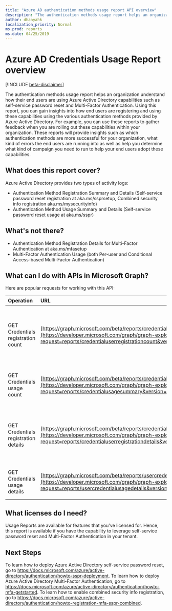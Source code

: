 ```yaml
---
title: "Azure AD authentication methods usage report API overview"
description: "The authentication methods usage report helps an organization understand how their end users are using Azure Active Directory capabilities such as self-service password reset and Multi-Factor Authentication."
author: dhanyahk
localization_priority: Normal
ms.prod: reports
ms.date: 04/25/2019
---
```


# Azure AD Credentials Usage Report overview

[!INCLUDE [beta-disclaimer](../../includes/beta-disclaimer.md)]

The authentication methods usage report helps an organization understand how their end users are using Azure Active Directory capabilities such as self-service password reset and Multi-Factor Authentication. Using this report, you can gain insights into how end users are registering and using these capabilities using the various authentication methods provided by Azure Active Directory. For example, you can use these reports to gather feedback when you are rolling out these capabilities within your organization. These reports will provide insights such as which authentication methods are more successful for your organization, what kind of errors the end users are running into as well as help you determine what kind of campaign you need to run to help your end users adopt these capabilities.

## What does this report cover?

Azure Active Directory provides two types of activity logs:

- Authentication Method Registration Summary and Details (Self-service password reset registration at aka.ms/ssprsetup, Combined security info registration aka.ms/mysecurityinfo)
- Authentication Method Usage Summary and Details (Self-service password reset usage at aka.ms/sspr)

## What's not there?

- Authentication Method Registration Details for Multi-Factor Authentication at aka.ms/mfasetup
- Multi-Factor Authentication Usage (both Per-user and Conditional Access-based Multi-Factor Authentication)

## What can I do with APIs in Microsoft Graph?

Here are popular requests for working with this API:

Operation | URL | Description
:----------|:----|:----------
GET Credentials registration count | [https://graph.microsoft.com/beta/reports/credentialuserregistrationcount](https://developer.microsoft.com/graph/graph-explorer?request=reports/credentialuserregistrationcount&version=beta)| Get the number of users registered for self-service password reset and Multi-Factor Authentication
GET Credentials usage count  | [https://graph.microsoft.com/beta/reports/credentialusagesummary](https://developer.microsoft.com/graph/graph-explorer?request=reports/credentialusagesummary&version=beta)| Get the number of users using self-service password reset
GET Credentials registration details  | [https://graph.microsoft.com/beta/reports/credentialuserregistrationdetails](https://developer.microsoft.com/graph/graph-explorer?request=reports/credentialuserregistrationdetails&version=beta)|Get the user details for self-service password reset and Multi-Factor Authentication registration activities
GET Credentials usage details  | [https://graph.microsoft.com/beta/reports/usercredentialusagedetails](https://developer.microsoft.com/graph/graph-explorer?request=reports/usercredentialusagedetails&version=beta)| Get user details for all self-service password reset activities 


## What licenses do I need?

Usage Reports are available for features that you've licensed for. Hence, this report is available if you have the capability to leverage self-service password reset and Multi-Factor Authentication in your tenant.


## Next Steps
To learn how to deploy Azure Active Directory self-service password reset, go to https://docs.microsoft.com/azure/active-directory/authentication/howto-sspr-deployment.
To learn how to deploy Azure Active Directory Multi-Factor Authentication, go to https://docs.microsoft.com/azure/active-directory/authentication/howto-mfa-getstarted.
To learn how to enable combined security info registration, go to https://docs.microsoft.com/azure/active-directory/authentication/howto-registration-mfa-sspr-combined.

<!--
{
  "type": "#page.annotation",
  "suppressions": [
    "Error: /api-reference/beta/resources/azure-ad-auditlog-overview.md:\r\n      Exception processing links.\r\n    System.ArgumentException: Link Definition was null. Link text: !INCLUDE [beta-disclaimer](../../includes/beta-disclaimer.md)\r\n      at ApiDoctor.Validation.DocFile.get_LinkDestinations()\r\n      at ApiDoctor.Validation.DocSet.ValidateLinks(Boolean includeWarnings, String[] relativePathForFiles, IssueLogger issues, Boolean requireFilenameCaseMatch, Boolean printOrphanedFiles)"
  ]
}
-->
